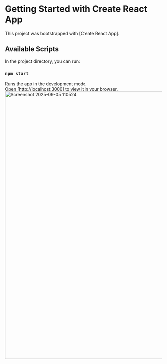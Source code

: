 # Getting Started with Create React App

This project was bootstrapped with [Create React App].

## Available Scripts

In the project directory, you can run:

### `npm start`

Runs the app in the development mode.\
Open [http://localhost:3000] to view it in your browser.
<img width="943" height="860" alt="Screenshot 2025-09-05 110524" src="https://github.com/user-attachments/assets/cf9086d5-3ec9-4e1c-b9f7-ede6203ff0be" />
